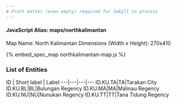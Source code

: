 ```yaml
---
# Front matter (even empty) required for Jekyll to process
---
```


#### JavaScript Alias: maps/northkalimantan

Map Name: North Kalimantan
Dimensions (Width x Height): 270x410



{% embed_spec_map northkalimantan-map.js %}

### List of Entities

ID | Short label | Label
---|---|---|---
ID.KU.TA|TA|Tarakan City
ID.KU.BL|BL|Bulungan Regency
ID.KU.MA|MA|Malinau Regency
ID.KU.NU|NU|Nunukan Regency
ID.KU.TT|TT|Tana Tidung Regency